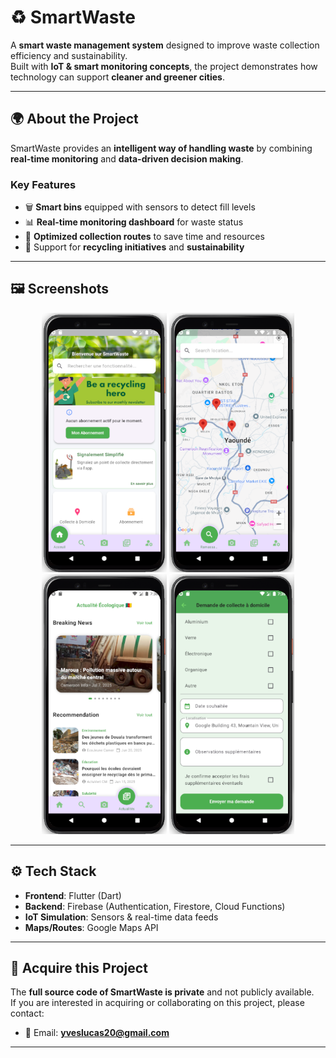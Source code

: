 # ♻️ SmartWaste

A **smart waste management system** designed to improve waste collection efficiency and sustainability.  
Built with **IoT & smart monitoring concepts**, the project demonstrates how technology can support **cleaner and greener cities**.  

---

## 🌍 About the Project

SmartWaste provides an **intelligent way of handling waste** by combining **real-time monitoring** and **data-driven decision making**.  

### Key Features
- 🗑️ **Smart bins** equipped with sensors to detect fill levels  
- 📊 **Real-time monitoring dashboard** for waste status  
- 🚛 **Optimized collection routes** to save time and resources  
- 🌱 Support for **recycling initiatives** and **sustainability**  

---

## 🖼️ Screenshots

<p align="center">
  <img src="assets/1.png" width="200" alt="SmartWaste Screenshot 1">
  <img src="assets/2.png" width="200" alt="SmartWaste Screenshot 2">
  <img src="assets/3.png" width="200" alt="SmartWaste Screenshot 3">
  <img src="assets/4.png" width="200" alt="SmartWaste Screenshot 4">
</p>

---

## ⚙️ Tech Stack

- **Frontend**: Flutter (Dart)  
- **Backend**: Firebase (Authentication, Firestore, Cloud Functions)  
- **IoT Simulation**: Sensors & real-time data feeds  
- **Maps/Routes**: Google Maps API  

---

## 📩 Acquire this Project

The **full source code of SmartWaste is private** and not publicly available.  
If you are interested in acquiring or collaborating on this project, please contact:

- 📧 Email: **yveslucas20@gmail.com**

---
